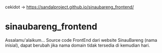 cekidot -> https://sandalproject.github.io/sinaubareng_frontend/

# sinaubareng_frontend
Assalamu'alaikum... Source code FrontEnd dari website SinauBareng (nama inisial), dapat berubah jika nama domain tidak tersedia di kemudian hari.

